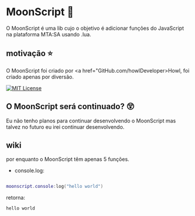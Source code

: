 # MoonScript 🌙 

O MoonScript é uma lib cujo o objetivo é adicionar funções do JavaScript na plataforma MTA:SA usando .lua.

## motivação ⭐️ 

O MoonScript foi criado por <a href="GitHub.com/howlDeveloper>Howl</a>, foi criado apenas por diversão.

[![MIT License](https://img.shields.io/badge/License-MIT-green.svg)](https://choosealicense.com/licenses/mit/)

## O MoonScript será continuado? 😲

Eu não tenho planos para continuar desenvolvendo o MoonScript mas talvez no futuro eu irei continuar desenvolvendo.

## wiki

por enquanto o MoonScript têm apenas 5 funções.

- console.log:

```lua

moonscript.console:log("hello world")

```

retorna:

```
hello world
```